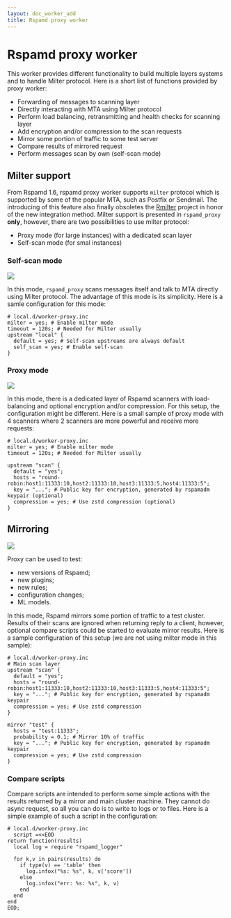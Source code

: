 ```yaml
---
layout: doc_worker_add
title: Rspamd proxy worker
---
```


# Rspamd proxy worker

This worker provides different functionality to build multiple layers systems and to handle Milter protocol. Here is a short list of functions provided by proxy worker:

* Forwarding of messages to scanning layer
* Directly interacting with MTA using Milter protocol
* Perform load balancing, retransmitting and health checks for scanning layer
* Add encryption and/or compression to the scan requests
* Mirror some portion of traffic to some test server
* Compare results of mirrored request
* Perform messages scan by own (self-scan mode)

## Milter support

From Rspamd 1.6, rspamd proxy worker supports `milter` protocol which is supported by some of the popular MTA, such as Postfix or Sendmail. The introducing of this feature also finally obsoletes the [Rmilter](https://rspamd.com/rmilter/) project in honor of the new integration method. Milter support is presented in `rspamd_proxy` **only**, however, there are two possibilities to use milter protocol:

* Proxy mode (for large instances) with a dedicated scan layer
* Self-scan mode (for smal instances)

### Self-scan mode

<img class="img-responsive" src="{{ site.baseurl }}/img/rspamd_milter_direct.png">

In this mode, `rspamd_proxy` scans messages itself and talk to MTA directly using Milter protocol. The advantage of this mode is its simplicity. Here is a samle configuration for this mode:

~~~ucl
# local.d/worker-proxy.inc
milter = yes; # Enable milter mode
timeout = 120s; # Needed for Milter usually
upstream "local" {
  default = yes; # Self-scan upstreams are always default
  self_scan = yes; # Enable self-scan
}
~~~

### Proxy mode

<img class="img-responsive" src="{{ site.baseurl }}/img/rspamd_milter_proxy.png">

In this mode, there is a dedicated layer of Rspamd scanners with load-balancing and optional encryption and/or compression. For this setup, the configuration might be different. Here is a small sample of proxy mode with 4 scanners where 2 scanners are more powerful and receive more requests:

~~~ucl
# local.d/worker-proxy.inc
milter = yes; # Enable milter mode
timeout = 120s; # Needed for Milter usually

upstream "scan" {
  default = "yes";
  hosts = "round-robin:host1:11333:10,host2:11333:10,host3:11333:5,host4:11333:5";
  key = "..."; # Public key for encryption, generated by rspamadm keypair (optional)
  compression = yes; # Use zstd compression (optional)
}
~~~

## Mirroring

<img class="img-responsive" src="{{ site.baseurl }}/img/rspamd-testing.jpg">

Proxy can be used to test:

* new versions of Rspamd;
* new plugins;
* new rules;
* configuration changes;
* ML models.

In this mode, Rspamd mirrors some portion of traffic to a test cluster. Results of their scans are ignored when returning reply to a client, however, optional compare scripts could be started to evaluate mirror results. Here is a sample configuration of this setup (we are not using milter mode in this sample):

~~~ucl
# local.d/worker-proxy.inc
# Main scan layer
upstream "scan" {
  default = "yes";
  hosts = "round-robin:host1:11333:10,host2:11333:10,host3:11333:5,host4:11333:5";
  key = "..."; # Public key for encryption, generated by rspamadm keypair
  compression = yes; # Use zstd compression
}

mirror "test" {
  hosts = "test:11333";
  probability = 0.1; # Mirror 10% of traffic
  key = "..."; # Public key for encryption, generated by rspamadm keypair
  compression = yes; # Use zstd compression
}
~~~

### Compare scripts

Compare scripts are intended to perform some simple actions with the results returned by a mirror and main cluster machine. They cannot do async request, so all you can do is to write to logs or to files. Here is a simple example of such a script in the configuration:

~~~ucl
# local.d/worker-proxy.inc
  script =<<EOD
return function(results)
  local log = require "rspamd_logger"

  for k,v in pairs(results) do
    if type(v) == 'table' then
      log.infox("%s: %s", k, v['score'])
    else
      log.infox("err: %s: %s", k, v)
    end
  end
end
EOD;
~~~